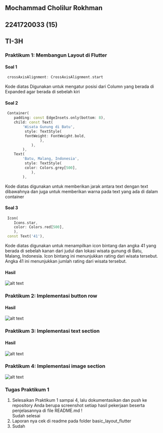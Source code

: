 ## Mochammad Cholilur Rokhman

## 2241720033 (15)

## TI-3H

### Praktikum 1: Membangun Layout di Flutter

#### Soal 1

```dart 
 crossAxisAlignment: CrossAxisAlignment.start
```
Kode diatas Digunakan untuk mengatur posisi dari Column yang berada di Expanded agar berada di sebelah kiri

#### Soal 2

```dart 
 Container(
    padding: const EdgeInsets.only(bottom: 8),
    child: const Text(
        'Wisata Gunung di Batu',
         style: TextStyle(
         fontWeight: FontWeight.bold,
                ),
            ),
        ),
    Text(
        'Batu, Malang, Indonesia',
         style: TextStyle(
         color: Colors.grey[500],
            ),
        ),
```
Kode diatas digunakan untuk memberikan jarak antara text dengan text dibawahnya dan juga untuk memberikan warna pada text yang ada di dalam container

#### Soal 3

```dart 
 Icon(
    Icons.star,
    color: Colors.red[500],
    ),
 const Text('41'),
```
Kode diatas digunakan untuk menampilkan icon bintang dan angka 41 yang berada di sebelah kanan dari judul dan lokasi wisata gunung di Batu, Malang, Indonesia. Icon bintang ini menunjukkan rating dari wisata tersebut. Angka 41 ini menunjukkan jumlah rating dari wisata tersebut.

#### Hasil

![alt text](<WhatsApp Image 2024-10-08 at 21.40.27_38b43241.jpg>)

### Praktikum 2: Implementasi button row

#### Hasil

![alt text](<WhatsApp Image 2024-10-08 at 21.55.39_5cf4026d.jpg>)

### Praktikum 3: Implementasi text section

#### Hasil 

![alt text](<WhatsApp Image 2024-10-08 at 21.59.08_2d0791e9.jpg>)

### Praktikum 4: Implementasi image section

![alt text](<WhatsApp Image 2024-10-08 at 22.06.25_2bb1a5db.jpg>)

### Tugas Praktikum 1

1. Selesaikan Praktikum 1 sampai 4, lalu dokumentasikan dan push ke repository Anda berupa screenshot setiap hasil pekerjaan beserta penjelasannya di file README.md ! <br>
Sudah selesai
2. Laporan nya cek di readme pada folder basic_layout_flutter
3. Sudah
